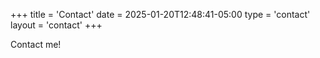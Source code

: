 +++
title = 'Contact'
date = 2025-01-20T12:48:41-05:00
type = 'contact'
layout = 'contact'
+++

Contact me!
